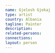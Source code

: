 ```yaml
---
name: Gjelosh Gjokaj
type: artist
country: Albania
tagline: Painter
description:
related-persons:
connections:
layout: person
---
```

